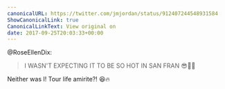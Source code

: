 ```yaml
---
canonicalURL: https://twitter.com/jmjordan/status/912407244548931584
ShowCanonicalLink: true
CanonicalLinkText: View original on
date: 2017-09-25T20:03:33+00:00
---
```

@RoseEllenDix:

> I WASN'T EXPECTING IT TO BE SO HOT IN SAN FRAN 😎👌🏻

Neither was I! Tour life amirite?! 😆🔥